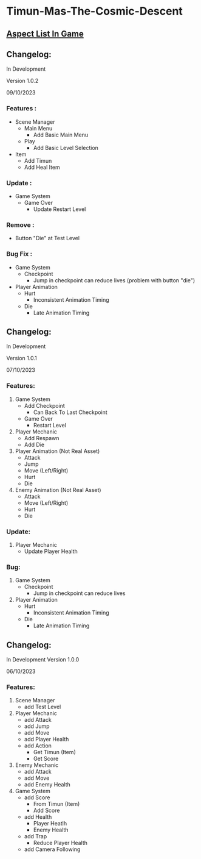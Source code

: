 # Timun-Mas-The-Cosmic-Descent
## [Aspect List In Game](https://app.milanote.com/1QOHtK16KajU7f/timun-mas--the-cosmic-descent)
## Changelog:
In Development

Version 1.0.2

09/10/2023
### Features :
- Scene Manager
   - Main Menu
      - Add Basic Main Menu
   - Play
      - Add Basic Level Selection
- Item
   - Add Timun
   - Add Heal Item

### Update :
- Game System
   - Game Over
      - Update Restart Level
    
### Remove :
- Button "Die" at Test Level

### Bug Fix :
- Game System
   - Checkpoint
      - Jump in checkpoint can reduce lives (problem with button "die")
- Player Animation
   - Hurt
      - Inconsistent Animation Timing
   - Die
      - Late Animation Timing

## Changelog:
In Development 

Version 1.0.1

07/10/2023
### Features:
1. Game System
   - Add Checkpoint
      - Can Back To Last Checkpoint
   - Game Over
      - Restart Level
2. Player Mechanic
   - Add Respawn
   - Add Die
3. Player Animation (Not Real Asset)
   - Attack
   - Jump
   - Move (Left/Right)
   - Hurt
   - Die
4. Enemy Animation (Not Real Asset)
   - Attack
   - Move (Left/Right)
   - Hurt
   - Die

### Update:
1. Player Mechanic
   - Update Player Health

### Bug:
1. Game System
   - Checkpoint
      - Jump in checkpoint can reduce lives
2. Player Animation
   - Hurt
      - Inconsistent Animation Timing
   - Die
      - Late Animation Timing

## Changelog:
In Development
Version 1.0.0

06/10/2023
### Features:
1. Scene Manager
   - add Test Level
2. Player Mechanic
   - add Attack
   - add Jump
   - add Move
   - add Player Health
   - add Action
     - Get Timun (Item)
     - Get Score
3. Enemy Mechanic
   - add Attack
   - add Move
   - add Enemy Health
4. Game System
   - add Score
       - From Timun (Item)
       - Add Score
   - add Health
       - Player Heatlh
       - Enemy Health
   - add Trap
       - Reduce Player Health
   - add Camera Following
